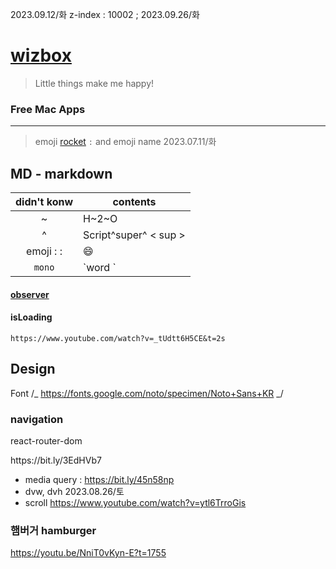 2023.09.12/화
<ScrollRestoratio/>
z-index : 10002 ; 2023.09.26/화

# [wizbox](https://wizbox.shop)

> Little things make me happy!

### Free Mac Apps

---

> emoji
> [rocket](https://matthewpalmer.net/rocket/) `:` and emoji name
> 2023.07.11/화

## MD - markdown

| didn't konw | contents              |
| :---------: | --------------------- |
|      ~      | H~2~O <sub>           |
|      ^      | Script^super^ < sup > |
|  emoji : :  | :smile:               |
|   `mono`    | \`word \`             |

#### [observer](https://www.youtube.com/watch?v=Mi4EF9K87aM&t=570s)

#### isLoading

    https://www.youtube.com/watch?v=_tUdtt6H5CE&t=2s

## Design

Font
/_ https://fonts.google.com/noto/specimen/Noto+Sans+KR _/

### navigation

react-router-dom

<Link to="">
https://bit.ly/3EdHVb7

- media query : https://bit.ly/45n58np
- dvw, dvh 2023.08.26/토
- scroll https://www.youtube.com/watch?v=ytl6TrroGis

### 햄버거 hamburger

https://youtu.be/NniT0vKyn-E?t=1755
